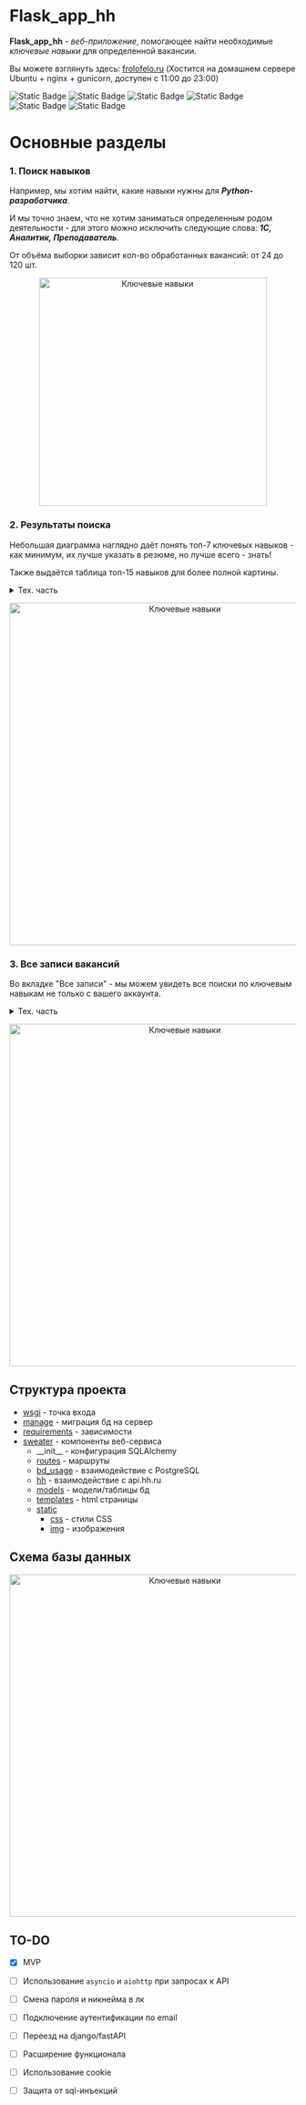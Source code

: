 # Flask_app_hh

**Flask_app_hh** - *веб-приложение*, помогающее найти необходимые *ключевые навыки*
для определенной вакансии.

Вы можете взглянуть здесь: <a href="https://frolofelo.ru/">frolofelo.ru</a> 
(Хостится на домашнем сервере Ubuntu + nginx + gunicorn, доступен с 11:00 до 23:00)

![Static Badge](https://img.shields.io/badge/python-3.11-blue)
![Static Badge](https://img.shields.io/badge/Flask-2.3.2-blue)
![Static Badge](https://img.shields.io/badge/PostgreSQL-16.0-blue)
![Static Badge](https://img.shields.io/badge/SQLAlchemy-2.0.2-red)
![Static Badge](https://img.shields.io/badge/Jinja2-3.1.2-red)
![Static Badge](https://img.shields.io/badge/pylint_score-9%2C5-green)

# Основные разделы
### 1. Поиск навыков
Например, мы хотим найти, какие навыки нужны для ***Python-разработчика***.

И мы точно знаем, что не хотим заниматься определенным родом деятельности - 
для этого можно исключить следующие слова: ***1С, Аналитик, Преподаватель***.

От объёма выборки зависит кол-во обработанных вакансий: от 24 до 120 шт.

<p align="center">
<img style="width: 400px" src="https://i.postimg.cc/1zZSG5d3/photo-2023-09-30-23-16-52.jpg" alt="Ключевые навыки" border="0">
</p>

### 2. Результаты поиска
Небольшая диаграмма наглядно даёт понять топ-7 ключевых навыков - как минимум, их лучше указать в резюме, 
но лучше всего - знать!

Также выдаётся таблица топ-15 навыков для более полной картины.
<details><summary>Тех. часть</summary>

   1. Таблица создана при помощи jinja2.
   2. Диаграмма создана при помощи matplotlib.
   3. Поля "Вакансии" и "Исключения" приводятся к единому формату:
      * Сортируются по алфавиту
      * Смена регистра
      * Избавление от лишних пробелов
   4. Если такой же запрос был менее месяца назад - результат будет взят из бд. 

</details>
<p align="center">
<img style="width: 600px" src="https://i.postimg.cc/Gt9PXRf4/photo-2023-09-30-23-44-43.jpg" alt="Ключевые навыки" border="0">
</p>

### 3. Все записи вакансий 
Во вкладке "Все записи" - мы можем увидеть все поиски по ключевым навыкам не только с вашего аккаунта.

<details><summary>Тех. часть</summary>

   1. Реализована пагинация для постраничной выдачи записей.
   2. Система лайков - используется для ранжирования записей в выдаче.
   3. Поисковая строка - при желании найти похожие записи.
   4. При нажатии на кнопку "Читать далее" - открывается полное представление записи. 

</details>
<p align="center">
<img style="width: 600px" src="https://i.postimg.cc/Nf1JN6Fc/2023-10-01-193534.png" alt="Ключевые навыки" border="0">
</p>


## Структура проекта
* [wsgi](wsgi.py) - точка входа
* [manage](manage.py) - миграция бд на сервер
* [requirements](requirements.txt) - зависимости
* [sweater](sweater) - компоненты веб-сервиса
  * \_\_init\_\_ - конфигурация SQLAlchemy 
  * [routes](sweater/routes.py) - маршруты
  * [bd_usage](sweater/bd_usage.py) - взаимодействие с PostgreSQL
  * [hh](sweater/hh.py) - взаимодействие с api.hh.ru
  * [models](sweater/models.py) - модели/таблицы бд
  * [templates](sweater/templates) - html страницы
  * [static](sweater/static) 
    * [css](sweater/static/css) - cтили CSS
    * [img](sweater/static/img) - изображения
  

## Схема базы данных
<p align="center">
<img style="width: 600px" src="https://i.postimg.cc/3NPf0Wd3/2023-10-01-193046.png" alt="Ключевые навыки" border="0">
</p>

## TO-DO

- [x] MVP 
- [ ] Использование   ```asyncio``` и ```aiohttp``` при запросах к API
- [ ] Смена пароля и никнейма в лк
- [ ] Подключение аутентификации по email
- [ ] Переезд на django/fastAPI
- [ ] Расширение функционала
- [ ] Использование cookie
- [ ] Защита от sql-инъекций 


